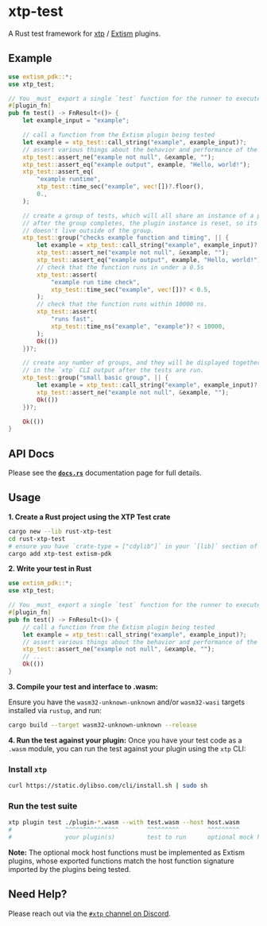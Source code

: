 # xtp-test

A Rust test framework for [xtp](https://getxtp.com) /
[Extism](https://extism.org) plugins.

## Example

```rust
use extism_pdk::*;
use xtp_test;

// You _must_ export a single `test` function for the runner to execute.
#[plugin_fn]
pub fn test() -> FnResult<()> {
    let example_input = "example";

    // call a function from the Extism plugin being tested
    let example = xtp_test::call_string("example", example_input)?;
    // assert various things about the behavior and performance of the function call
    xtp_test::assert_ne("example not null", &example, "");
    xtp_test::assert_eq("example output", example, "Hello, world!");
    xtp_test::assert_eq(
        "example runtime",
        xtp_test::time_sec("example", vec![])?.floor(),
        0.,
    );

    // create a group of tests, which will all share an instance of a plugin. 
    // after the group completes, the plugin instance is reset, so its state 
    // doesn't live outside of the group.
    xtp_test::group("checks example function and timing", || {
        let example = xtp_test::call_string("example", example_input)?;
        xtp_test::assert_ne("example not null", &example, "");
        xtp_test::assert_eq("example output", example, "Hello, world!");
        // check that the function runs in under a 0.5s 
        xtp_test::assert(
            "example run time check",
            xtp_test::time_sec("example", vec![])? < 0.5,
        );
        // check that the function runs within 10000 ns. 
        xtp_test::assert(
            "runs fast",
            xtp_test::time_ns("example", "example")? < 10000,
        );
        Ok(())
    })?;

    // create any number of groups, and they will be displayed together 
    // in the `xtp` CLI output after the tests are run.
    xtp_test::group("small basic group", || {
        let example = xtp_test::call_string("example", example_input)?;
        xtp_test::assert_ne("example not null", &example, "");
        Ok(())
    })?;

    Ok(())
}
```

## API Docs

Please see the [**`docs.rs`**](https://docs.rs/xtp-test) documentation page for
full details.

## Usage

**1. Create a Rust project using the XTP Test crate**

```sh
cargo new --lib rust-xtp-test
cd rust-xtp-test
# ensure you have `crate-type = ["cdylib"]` in your `[lib]` section of Cargo.toml
cargo add xtp-test extism-pdk
```

**2. Write your test in Rust**

```rust
use extism_pdk::*;
use xtp_test;

// You _must_ export a single `test` function for the runner to execute.
#[plugin_fn]
pub fn test() -> FnResult<()> {
    // call a function from the Extism plugin being tested
    let example = xtp_test::call_string("example", example_input)?;
    // assert various things about the behavior and performance of the function call
    xtp_test::assert_ne("example not null", &example, "");
    // ...
    Ok(())
}
```

**3. Compile your test and interface to .wasm:**

Ensure you have the `wasm32-unknown-unknown` and/or `wasm32-wasi` targets
installed via `rustup`, and run:

```sh
cargo build --target wasm32-unknown-unknown --release
```

**4. Run the test against your plugin:** Once you have your test code as a
`.wasm` module, you can run the test against your plugin using the `xtp` CLI:

### Install `xtp`

```sh
curl https://static.dylibso.com/cli/install.sh | sudo sh
```

### Run the test suite

```sh
xtp plugin test ./plugin-*.wasm --with test.wasm --host host.wasm
#               ^^^^^^^^^^^^^^^        ^^^^^^^^^        ^^^^^^^^^
#               your plugin(s)         test to run      optional mock host functions
```

**Note:** The optional mock host functions must be implemented as Extism
plugins, whose exported functions match the host function signature imported by
the plugins being tested.

## Need Help?

Please reach out via the
[`#xtp` channel on Discord](https://discord.com/channels/1011124058408112148/1220464672784908358).
